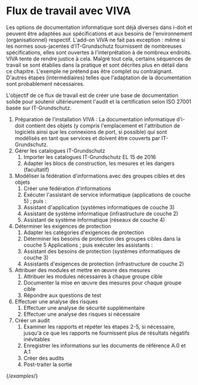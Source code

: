 # Flux de travail avec VIVA

Les options de documentation informatique sont déjà diverses dans i-doit et peuvent être adaptées aux spécifications et aux besoins de l'environnement (organisationnel) respectif. L'add-on VIVA ne fait pas exception : même si les normes sous-jacentes d'IT-Grundschutz fournissent de nombreuses spécifications, elles sont ouvertes à l'interprétation à de nombreux endroits. VIVA tente de rendre justice à cela. Malgré tout cela, certains séquences de travail se sont établies dans la pratique et sont décrites plus en détail dans ce chapitre. L'exemple ne prétend pas être complet ou contraignant. D'autres étapes (intermédiaires) telles que l'adaptation de la documentation sont probablement nécessaires.

L'objectif de ce flux de travail est de créer une base de documentation solide pour soutenir ultérieurement l'audit et la certification selon ISO 27001 basée sur IT-Grundschutz.

1.  Préparation de l'installation VIVA : La documentation informatique d'i-doit contient des objets (y compris l'emplacement et l'attribution de logiciels ainsi que les connexions de port, si possible) qui sont modélisés en tant que services et doivent être couverts par IT-Grundschutz.
2.  Gérer les catalogues IT-Grundschutz  
    1.  Importer les catalogues IT-Grundschutz EL 15 de 2016
    2.  Adapter les blocs de construction, les mesures et les dangers (facultatif)
3.  Modéliser la fédération d'informations avec des groupes cibles et des objets
    1.  Créer une fédération d'informations
    2.  Exécuter l'assistant de service informatique (applications de couche 5) ; puis :
    3.  Assistant d'application (systèmes informatiques de couche 3)
    4.  Assistant de système informatique (infrastructure de couche 2)
    5.  Assistant de système informatique (réseaux de couche 4)
4.  Déterminer les exigences de protection  
    1.  Adapter les catégories d'exigences de protection
    2.  Déterminer les besoins de protection des groupes cibles dans la couche 5 Applications ; puis exécuter les assistants :
    3.  Assistant des besoins de protection (systèmes informatiques de couche 3)
    4.  Assistants d'exigences de protection (infrastructure de couche 2)
5.  Attribuer des modules et mettre en œuvre des mesures  
    1.  Attribuer les modules nécessaires à chaque groupe cible
    2.  Documenter la mise en œuvre des mesures pour chaque groupe cible
    3.  Répondre aux questions de test
6.  Effectuer une analyse des risques  
    1.  Effectuer une analyse de sécurité supplémentaire
    2.  Effectuer une analyse des risques si nécessaire
7.  Créer un audit  
    1.  Examiner les rapports et répéter les étapes 2-5, si nécessaire, jusqu'à ce que les rapports ne fournissent plus de résultats négatifs inévitables
    2.  Enregistrer les informations sur les documents de référence A.0 et A.1
    3.  Créer des audits
    4.  Post-traiter la sortie

{/*examples*/}
